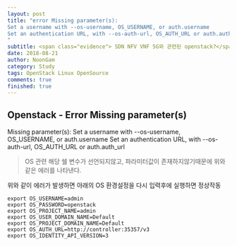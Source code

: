 ```yaml
---
layout: post
title: "error Missing parameter(s):
Set a username with --os-username, OS_USERNAME, or auth.username
Set an authentication URL, with --os-auth-url, OS_AUTH_URL or auth.auth_url
"
subtitle: <span class="evidence"> SDN NFV VNF 5G와 관련된 openstack?</span>
date: 2018-08-21
author: NoonGam
category: Study
tags: OpenStack Linux OpenSource
comments: true
finished: true
---
```


## Openstack - Error Missing parameter(s)

Missing parameter(s):
Set a username with --os-username, OS_USERNAME, or auth.username
Set an authentication URL, with --os-auth-url, OS_AUTH_URL or auth.auth_url
> OS 관련 해당 쉘 변수가 선언되지않고, 파라미터값이 존재하지않기때문에 위와 같은 에러를 나타낸다.


<a>위와 같이 에러가 발생하면 아래의 OS 환경설정을 다시 입력후에 실행하면 정상작동</a>


```
export OS_USERNAME=admin
export OS_PASSWORD=openstack
export OS_PROJECT_NAME=admin
export OS_USER_DOMAIN_NAME=Default
export OS_PROJECT_DOMAIN_NAME=Default
export OS_AUTH_URL=http://controller:35357/v3
export OS_IDENTITY_API_VERSION=3
```
